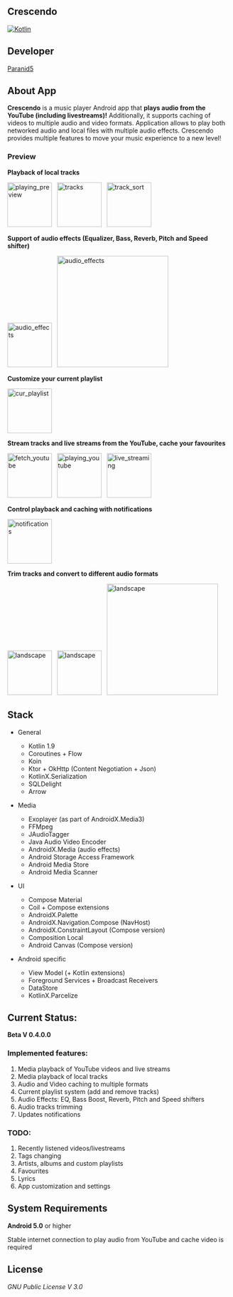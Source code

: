 **Crescendo**
-----------------

[![Kotlin](https://img.shields.io/badge/kotlin-1.9.0-blue.svg?logo=kotlin)](http://kotlinlang.org)

## **Developer**
[Paranid5](https://github.com/dinaraparanid)

## **About App**
**Crescendo** is a music player Android app that **plays audio from the YouTube (including livestreams)!**
Additionally, it supports caching of videos to multiple audio and video formats.
Application allows to play both networked audio and local files with multiple audio effects.
Crescendo provides multiple features to move your music experience to a new level!

### **Preview**

**Playback of local tracks**

<p>
    <img src="https://i.ibb.co/jk3m0wW/image.png" alt="playing_preview" width="100">
    &nbsp;
    <img src="https://i.ibb.co/TqBY8SD/image.png" alt="tracks" width="100">
    &nbsp;
    <img src="https://i.ibb.co/HrfWkdV/image.png" alt="track_sort" width="100">
</p>

**Support of audio effects (Equalizer, Bass, Reverb, Pitch and Speed shifter)**

<p>
    <img src="https://i.ibb.co/85jzbx4/image.png" alt="audio_effects" width="100">
    &nbsp;
    <img src="https://i.ibb.co/wy68hdZ/image.png" alt="audio_effects" width="250">
</p>

**Customize your current playlist**

<img src="https://i.ibb.co/ZcXdSPV/image.png" alt="cur_playlist" width="100">

**Stream tracks and live streams from the YouTube, cache your favourites**

<p>
    <img src="https://i.ibb.co/G9qHPvS/image.png" alt="fetch_youtube" width="100">
    &nbsp;
    <img src="https://i.ibb.co/kxzHbfF/image.png" alt="playing_youtube" width="100">
    &nbsp;
    <img src="https://i.ibb.co/Pm3418Z/image.png" alt="live_streaming" width="100">
</p>

**Control playback and caching with notifications**

<img src="https://i.ibb.co/QQJZ82b/image.png" alt="notifications" width="100">

**Trim tracks and convert  to different audio formats**

<p>
    <img src="https://i.ibb.co/xMZtnK2/image.png" alt="landscape" width="100">
    &nbsp;
    <img src="https://i.ibb.co/rxmsKCW/image.png" alt="landscape" width="100">
    &nbsp;
    <img src="https://i.ibb.co/6BkSwcc/image.png" alt="landscape" width="250">
</p>

## **Stack**

<ul>
    <li>General</li>
    <ul>
        <li>Kotlin 1.9</li>
        <li>Coroutines + Flow</li>
        <li>Koin</li>
        <li>Ktor + OkHttp (Content Negotiation + Json)</li>
        <li>KotlinX.Serialization</li>
        <li>SQLDelight</li>
        <li>Arrow</li>
    </ul>
    <p></p>
    <li>Media</li>
    <ul>
        <li>Exoplayer (as part of AndroidX.Media3)</li>
        <li>FFMpeg</li>
        <li>JAudioTagger</li>
        <li>Java Audio Video Encoder</li>
        <li>AndroidX.Media (audio effects)</li>
        <li>Android Storage Access Framework</li>
        <li>Android Media Store</li>
        <li>Android Media Scanner</li>
    </ul>
    <p></p>
    <li>UI</li>
    <ul>
        <li>Compose Material</li>
        <li>Coil + Compose extensions</li>
        <li>AndroidX.Palette</li>
        <li>AndroidX.Navigation.Compose (NavHost)</li>
        <li>AndroidX.ConstraintLayout (Compose version)</li>
        <li>Composition Local</li>
        <li>Android Canvas (Compose version)</li>
    </ul>
    <p></p>
    <li>Android specific</li>
    <ul>
        <li>View Model (+ Kotlin extensions)</li>
        <li>Foreground Services + Broadcast Receivers</li>
        <li>DataStore</li>
        <li>KotlinX.Parcelize</li>
    </ul>
</ul>

## **Current Status:**

**Beta V 0.4.0.0**

### **Implemented features:**
1. Media playback of YouTube videos and live streams
2. Media playback of local tracks
3. Audio and Video caching to multiple formats
4. Current playlist system (add and remove tracks)
5. Audio Effects: EQ, Bass Boost, Reverb, Pitch and Speed shifters
6. Audio tracks trimming
7. Updates notifications

### **TODO:**
1. Recently listened videos/livestreams
2. Tags changing
3. Artists, albums and custom playlists
4. Favourites
5. Lyrics
6. App customization and settings

## **System Requirements**
**Android 5.0** or higher

Stable internet connection to play audio from YouTube and cache video is required

## **License**
*GNU Public License V 3.0*
